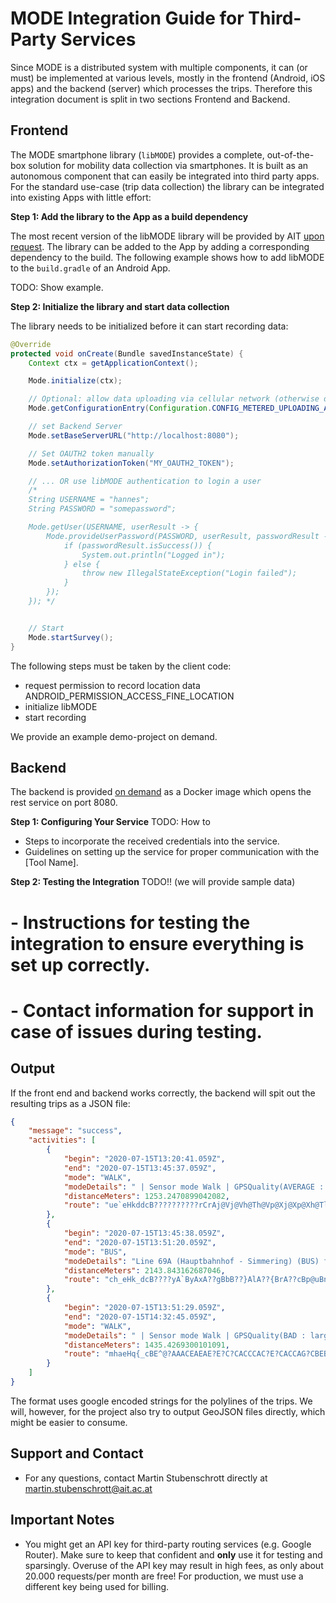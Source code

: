 # MODE Integration Guide for Third-Party Services

Since MODE is a distributed system with multiple components,
it can (or must) be implemented at various levels, mostly
in the frontend (Android, iOS apps) and the backend (server)
which processes the trips. Therefore this integration
document is split in two sections Frontend and Backend.

## Frontend

The MODE smartphone library (`libMODE`) provides a complete, out-of-the-box solution for mobility data collection via smartphones. It is built as an autonomous component that can easily be integrated into third party apps. For the standard use-case (trip data collection) the library can be integrated into existing Apps with little effort:

**Step 1: Add the library to the App as a build dependency**

The most recent version of the libMODE library will be provided by AIT [upon request](mailto:martin.stubenschrott@ait.ac.at). The library can be added to the App by adding a corresponding dependency to the build. The following example shows how to add libMODE to the `build.gradle` of an Android App.

TODO: Show example.


**Step 2: Initialize the library and start data collection**

The library needs to be initialized before it can start recording data: 

```java
@Override
protected void onCreate(Bundle savedInstanceState) {
    Context ctx = getApplicationContext();

    Mode.initialize(ctx);

    // Optional: allow data uploading via cellular network (otherwise data only gets uploaded when on WiFi)
    Mode.getConfigurationEntry(Configuration.CONFIG_METERED_UPLOADING_ALLOWED).setBooleanValue(ctx, true);

    // set Backend Server
    Mode.setBaseServerURL("http://localhost:8080");

    // Set OAUTH2 token manually
    Mode.setAuthorizationToken("MY_OAUTH2_TOKEN");

    // ... OR use libMODE authentication to login a user
    /*
    String USERNAME = "hannes";
    String PASSWORD = "somepassword";

    Mode.getUser(USERNAME, userResult -> {
        Mode.provideUserPassword(PASSWORD, userResult, passwordResult -> {
            if (passwordResult.isSuccess()) {
                System.out.println("Logged in");
            } else {
                throw new IllegalStateException("Login failed");
            }
        });
    }); */


    // Start
    Mode.startSurvey();
}
```

The following steps must be taken by the client code: 
-	request permission to record location data ANDROID_PERMISSION_ACCESS_FINE_LOCATION
-	initialize libMODE 
-	start recording

We provide an example demo-project on demand.

## Backend

The backend is provided [on demand](mailto:martin.stubenschrott@ait.ac.at) as a Docker image which opens
the rest service on port 8080.

**Step 1: Configuring Your Service**
TODO: How to 
- Steps to incorporate the received credentials into the service.
- Guidelines on setting up the service for proper communication with the [Tool Name].

**Step 2: Testing the Integration**
TODO!! (we will provide sample data)

# - Instructions for testing the integration to ensure everything is set up correctly.
# - Contact information for support in case of issues during testing.

## Output
If the front end and backend works correctly, the backend will
spit out the resulting trips as a JSON file:
```json
{
	"message": "success",
	"activities": [
		{
			"begin": "2020-07-15T13:20:41.059Z",
			"end": "2020-07-15T13:45:37.059Z",
			"mode": "WALK",
			"modeDetails": " | Sensor mode Walk | GPSQuality(AVERAGE : time gap)",
			"distanceMeters": 1253.2470899042082,
			"route": "ue`eHkddcB??????????rCrAj@Vj@Vh@Th@Vp@Xj@Xp@Xh@Tl@Vl@XJDp@Xn@Xp@Vp@XJDl@Tn@Rp@RRB@@D@?@?@???@???@@????????@???A?????????????????????????????????@????????????????????????Nh@??@E??@??@@B@B@B@@ACAAAC?AM]EICGCE?A???@?@BFBH@DP`A@F?D???B????A@A???EA??A??A????A@??????A????AA????CAI@??A@????A????????@?????B@B?D?B?F@D?B?H@H?F?D@B?@?@????C?CAC?CAGAGCG?CAA?AAA@??ABABCBABAB?@?@?BBBBD@D@F?DCDCBCBEBEBC@EBEBC@EBEBC@EBC@CBCBCBCBCBEBC@EBE@C@C@ABCBCBEBCBE@E@G@G@EBEBEBGBEBG@GBG@G?G?E?ECCEAEAEAECEECECEEECEECECCCCECCECCACACAEACAECECEEECEECCEEECECECECECEEECECECEAECEAECGCGCEEECE?C@CBE@C?CCECC?E?CBCFADCFCDABC@A@A?@A????A?A??@A???@A??@A??????@??A?@@?@??????A?A?AA???????????A?@???????@??@???@A??@?A???A@A?A??????@A??A??@A@???@???@?B????@??A?AA????A?????????A???@?????@?@?@?@?@A??@??????A???@@?A?A???????????A???A?A??????????@??@???A??@A???A@?A??@?@A@?@?@????@????A?????A?A?A?????A??????A????DA??????A??@????A???@??@?????@??A?????????@??????A?????CAAA?AAAA@???@A?????????@@@@?@????@@???????????????A?????????A???AA????????A?????A???@@@??@A?????A?@?????@??A?A@A@A@????@I@????B?@?A@??@?@ABCBA@A???"
		},
		{
			"begin": "2020-07-15T13:45:38.059Z",
			"end": "2020-07-15T13:51:20.059Z",
			"mode": "BUS",
			"modeDetails": "Line 69A (Hauptbahnhof - Simmering) (BUS) from Am Kanal to Arsenalsteg | Sensor mode Bus routed to Bus | GPSQuality(GOOD)",
			"distanceMeters": 2143.843162687046,
			"route": "ch_eHk_dcB????yA`ByAxA??gBbB??}AlA??{BrA??cBp@uBn@??cBZ??s@`C????????????????????AnD??ElC??EjCGlC??EtB??EtBGtB??IxD??KpC????????????????????A`D??IdE????c@xC??_AlB??CzC??m@lC??_AbB????????????qA`C????wBxD??_BfC??wAzB????}A~B????????????????iAbB??gAdB??gB`C??q@~@s@~@s@~@KW"
		},
		{
			"begin": "2020-07-15T13:51:29.059Z",
			"end": "2020-07-15T14:32:45.059Z",
			"mode": "WALK",
			"modeDetails": " | Sensor mode Walk | GPSQuality(BAD : large time gap)",
			"distanceMeters": 1435.4269300101091,
			"route": "mhaeHq{_cBE^@?AAACEAEAE?E?C?CACCCAC?E?CACCAG?CBEBABA@CBCBAB?@D?@?BCFA@C@CBAB?B@B@@@A@C@C@A@@@B?DABAB?B?@@@??@?BABA@?@?@B?D?D@D@F@D@D@F@F@D@FBD@F@FBH@FBHBFBFBFBHBF@HBF@DBF@FBDBDBDBFBD@FBD@D?B?@???????A??????????????@@?B@DBDBF@DBFBDBFBD@FBDBFBFBDBDBDBFBDBFBFBDBFBD@F@FBFBDB@DAD?DAB@D@B@@@A@CBC@CB?BDBFBF@FBD@BDBB@F@F@H?H@H@H@HBHBF@DBF@DBFBBDDDBDBDBDDBDBFBDDFBD@FBFBD@FBFBDBFBDDDDFDFBDDDBDBDBBBBBDBBBBD@B@DABABEBCBCBE@G@G@G@GBE@EBG@E?G@G?E@G?E@GBE@IBGBGDGBGBEBG@E@E@G@E@G@G@G@E@G@G?E@G?G@EBEBEBEBAD?D@FBDBBDDD@F@B@D?D@B?B@B@B??DJ?@@@?@B@LLDBFB@@@?@@@???@@@?@@@???@@@???@@@?@?@@??@@@?@?@@??@?@@@@DBB@NZ?@?@@@?@@??@?@?@@??@??@B??????????????AA???????A????EM??AC????AC?A???A????CG?AAC????????CI?AAA?A???????A??A????A??AE?????AA????A?????AAA?AAC?????A??????AAAE???A????M_@AACEAA??A??AAA??AAA?AA??MKAACCCACCECCCCACCEECCEAE?E@EDEDEFCDAHCHAHAHAH?FAF?DADCBADADAF?FAHAFAFAFAF?H?FAF?FAFCFCDCFCDCDCDEDCBEDCBCDAFCF?FAF@F?FAD?DADAFADCBADCDCDCDAFCDAFADAFCDCDCDCBADADADCDADCDADCFAH?HAF?HAF?F?H?F@FAD?FCFADAHAFAFAFAHAFADCFAF?D?F?D?D?FADADAFAFCFCHAFCFCHCDCFCDEBEDEBEDC@E?EACCEECACCCACCCCCCACCCCCCECCACCCACACA@A@A@?@?@?@?@?????????A??A?A?A?A?@@@?????????@?????@A@ABU??EH?@A@?@ABEJ?@ABA@CHW|@K^ADAH?@?????C?????A???@?????A?E?A?C?????J?@????A?@????????@???A????????????"
		}
	]
}
```

The format uses google encoded strings for the polylines of the trips.
We will, however, for the project also try to output GeoJSON
files directly, which might be easier to consume.

## Support and Contact

- For any questions, contact Martin Stubenschrott directly at
  [martin.stubenschrott@ait.ac.at](mailto:martin.stubenschrott@ait.ac.at)

## Important Notes

- You might get an API key for third-party routing services
  (e.g. Google Router). Make sure to keep that confident
  and **only** use it for testing and sparsingly.
  Overuse of the API key may result in high fees, as only
  about 20.000 requests/per month are free! For production,
  we must use a different key being used for billing.